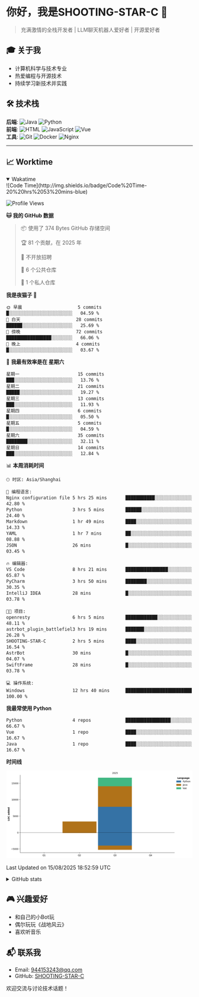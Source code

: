 # 你好，我是SHOOTING-STAR-C 👋 
> 充满激情的全栈开发者 | LLM聊天机器人爱好者 | 开源爱好者 

## 🎓 关于我
- 计算机科学与技术专业
- 热爱编程与开源技术
- 持续学习新技术并实践

## 🛠️ 技术栈
**后端**: ![Java](https://img.shields.io/badge/Java-熟练-blue) ![Python](https://img.shields.io/badge/Python-掌握-green)  
**前端**: ![HTML](https://img.shields.io/badge/HTML-熟练-blue) ![JavaScript](https://img.shields.io/badge/JavaScript-熟练-blue) ![Vue](https://img.shields.io/badge/Vue.js-熟练-blue)  
**工具**: ![Git](https://img.shields.io/badge/Git-熟练-blue) ![Docker](https://img.shields.io/badge/Docker-掌握-green) ![Nginx](https://img.shields.io/badge/Nginx-熟练-blue)  

-------
## 📈 Worktime
<details open>
<summary>Wakatime</summary>
<!--START_SECTION:waka-->
![Code Time](http://img.shields.io/badge/Code%20Time-20%20hrs%2053%20mins-blue)

![Profile Views](http://img.shields.io/badge/%E4%B8%AA%E4%BA%BA%E8%B5%84%E6%96%99%E8%A7%82%E7%9C%8B%E6%AC%A1%E6%95%B0-33-blue)

**🐱 我的 GitHub 数据** 

> 📦  使用了 374 Bytes GitHub 存储空间 
 > 
> 🏆 81 个贡献，在 2025 年
 > 
> 🚫 不开放招聘
 > 
> 📜 6 个公共仓库 
 > 
> 🔑 1 个私人仓库 
 > 
**我是夜猫子 🦉** 

```text
🌞 早晨                     5 commits           █░░░░░░░░░░░░░░░░░░░░░░░░   04.59 % 
🌆 白天                     28 commits          ██████░░░░░░░░░░░░░░░░░░░   25.69 % 
🌃 傍晚                     72 commits          █████████████████░░░░░░░░   66.06 % 
🌙 晚上                     4 commits           █░░░░░░░░░░░░░░░░░░░░░░░░   03.67 % 
```
📅 **我最有效率是在 星期六** 

```text
星期一                      15 commits          ███░░░░░░░░░░░░░░░░░░░░░░   13.76 % 
星期二                      21 commits          █████░░░░░░░░░░░░░░░░░░░░   19.27 % 
星期三                      13 commits          ███░░░░░░░░░░░░░░░░░░░░░░   11.93 % 
星期四                      6 commits           █░░░░░░░░░░░░░░░░░░░░░░░░   05.50 % 
星期五                      5 commits           █░░░░░░░░░░░░░░░░░░░░░░░░   04.59 % 
星期六                      35 commits          ████████░░░░░░░░░░░░░░░░░   32.11 % 
星期日                      14 commits          ███░░░░░░░░░░░░░░░░░░░░░░   12.84 % 
```


📊 **本周消耗时间** 

```text
🕑︎ 时区: Asia/Shanghai

💬 编程语言: 
Nginx configuration file 5 hrs 25 mins       ███████████░░░░░░░░░░░░░░   42.80 % 
Python                   3 hrs 5 mins        ██████░░░░░░░░░░░░░░░░░░░   24.40 % 
Markdown                 1 hr 49 mins        ████░░░░░░░░░░░░░░░░░░░░░   14.33 % 
YAML                     1 hr 7 mins         ██░░░░░░░░░░░░░░░░░░░░░░░   08.88 % 
JSON                     26 mins             █░░░░░░░░░░░░░░░░░░░░░░░░   03.45 % 

🔥 编辑器: 
VS Code                  8 hrs 21 mins       ████████████████░░░░░░░░░   65.87 % 
PyCharm                  3 hrs 50 mins       ████████░░░░░░░░░░░░░░░░░   30.35 % 
IntelliJ IDEA            28 mins             █░░░░░░░░░░░░░░░░░░░░░░░░   03.78 % 

🐱‍💻 项目: 
openresty                6 hrs 5 mins        ████████████░░░░░░░░░░░░░   48.11 % 
astrbot_plugin_battlefiel3 hrs 19 mins       ███████░░░░░░░░░░░░░░░░░░   26.28 % 
SHOOTING-STAR-C          2 hrs 5 mins        ████░░░░░░░░░░░░░░░░░░░░░   16.54 % 
AstrBot                  30 mins             █░░░░░░░░░░░░░░░░░░░░░░░░   04.07 % 
SwiftFrame               28 mins             █░░░░░░░░░░░░░░░░░░░░░░░░   03.78 % 

💻 操作系统: 
Windows                  12 hrs 40 mins      █████████████████████████   100.00 % 
```

**我最常使用 Python** 

```text
Python                   4 repos             █████████████████░░░░░░░░   66.67 % 
Vue                      1 repo              ████░░░░░░░░░░░░░░░░░░░░░   16.67 % 
Java                     1 repo              ████░░░░░░░░░░░░░░░░░░░░░   16.67 % 
```



**时间线**

![Lines of Code chart](https://raw.githubusercontent.com/SHOOTING-STAR-C/SHOOTING-STAR-C/main/assets/bar_graph.png)


 Last Updated on 15/08/2025 18:52:59 UTC
<!--END_SECTION:waka-->
</details>

<details>
<summary>GitHub stats</summary>

## GitHub stats
[![GitHub stats](https://github-readme-stats.vercel.app/api?username=SHOOTING-STAR-C&show_icons=true&theme=default)](https://github.com/SHOOTING-STAR-C)

</details>

## 🎮 兴趣爱好
- 和自己的小Bot玩
- 偶尔玩玩《战地风云》
- 喜欢听音乐

## 📬 联系我
- Email: 944153243@qq.com
- GitHub: [SHOOTING-STAR-C](https://github.com/SHOOTING-STAR-C)

欢迎交流与讨论技术话题！

